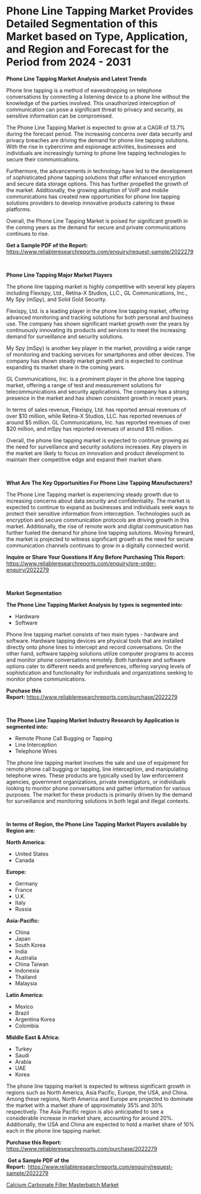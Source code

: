 <p><h1>Phone Line Tapping Market Provides Detailed Segmentation of this Market based on Type, Application, and Region and Forecast for the Period from 2024 - 2031</h1></p><p><strong>Phone Line Tapping Market Analysis and Latest Trends</strong></p>
<p><p>Phone line tapping is a method of eavesdropping on telephone conversations by connecting a listening device to a phone line without the knowledge of the parties involved. This unauthorized interception of communication can pose a significant threat to privacy and security, as sensitive information can be compromised.</p><p>The Phone Line Tapping Market is expected to grow at a CAGR of 13.7% during the forecast period. The increasing concerns over data security and privacy breaches are driving the demand for phone line tapping solutions. With the rise in cybercrime and espionage activities, businesses and individuals are increasingly turning to phone line tapping technologies to secure their communications.</p><p>Furthermore, the advancements in technology have led to the development of sophisticated phone tapping solutions that offer enhanced encryption and secure data storage options. This has further propelled the growth of the market. Additionally, the growing adoption of VoIP and mobile communications has created new opportunities for phone line tapping solutions providers to develop innovative products catering to these platforms.</p><p>Overall, the Phone Line Tapping Market is poised for significant growth in the coming years as the demand for secure and private communications continues to rise.</p></p>
<p><strong>Get a Sample PDF of the Report:&nbsp;</strong> <a href="https://www.reliableresearchreports.com/enquiry/request-sample/2022279">https://www.reliableresearchreports.com/enquiry/request-sample/2022279</a></p>
<p>&nbsp;</p>
<p><strong>Phone Line Tapping Major Market Players</strong></p>
<p><p>The phone line tapping market is highly competitive with several key players including Flexispy, Ltd., Retina-X Studios, LLC., GL Communications, Inc., My Spy (mSpy), and Solid Gold Security. </p><p>Flexispy, Ltd. is a leading player in the phone line tapping market, offering advanced monitoring and tracking solutions for both personal and business use. The company has shown significant market growth over the years by continuously innovating its products and services to meet the increasing demand for surveillance and security solutions.</p><p>My Spy (mSpy) is another key player in the market, providing a wide range of monitoring and tracking services for smartphones and other devices. The company has shown steady market growth and is expected to continue expanding its market share in the coming years.</p><p>GL Communications, Inc. is a prominent player in the phone line tapping market, offering a range of test and measurement solutions for telecommunications and security applications. The company has a strong presence in the market and has shown consistent growth in recent years.</p><p>In terms of sales revenue, Flexispy, Ltd. has reported annual revenues of over $10 million, while Retina-X Studios, LLC. has reported revenues of around $5 million. GL Communications, Inc. has reported revenues of over $20 million, and mSpy has reported revenues of around $15 million.</p><p>Overall, the phone line tapping market is expected to continue growing as the need for surveillance and security solutions increases. Key players in the market are likely to focus on innovation and product development to maintain their competitive edge and expand their market share.</p></p>
<p>&nbsp;</p>
<p><strong>What Are The Key Opportunities For Phone Line Tapping Manufacturers?</strong></p>
<p><p>The Phone Line Tapping market is experiencing steady growth due to increasing concerns about data security and confidentiality. The market is expected to continue to expand as businesses and individuals seek ways to protect their sensitive information from interception. Technologies such as encryption and secure communication protocols are driving growth in this market. Additionally, the rise of remote work and digital communication has further fueled the demand for phone line tapping solutions. Moving forward, the market is projected to witness significant growth as the need for secure communication channels continues to grow in a digitally connected world.</p></p>
<p><strong>Inquire or Share Your Questions If Any Before Purchasing This Report:</strong> <a href="https://www.reliableresearchreports.com/enquiry/pre-order-enquiry/2022279">https://www.reliableresearchreports.com/enquiry/pre-order-enquiry/2022279</a></p>
<p>&nbsp;</p>
<p><strong>Market Segmentation</strong></p>
<p><strong>The Phone Line Tapping Market Analysis by types is segmented into:</strong></p>
<p><ul><li>Hardware</li><li>Software</li></ul></p>
<p><p>Phone line tapping market consists of two main types - hardware and software. Hardware tapping devices are physical tools that are installed directly onto phone lines to intercept and record conversations. On the other hand, software tapping solutions utilize computer programs to access and monitor phone conversations remotely. Both hardware and software options cater to different needs and preferences, offering varying levels of sophistication and functionality for individuals and organizations seeking to monitor phone communications.</p></p>
<p><strong>Purchase this Report:&nbsp;</strong><a href="https://www.reliableresearchreports.com/purchase/2022279">https://www.reliableresearchreports.com/purchase/2022279</a></p>
<p>&nbsp;</p>
<p><strong>The Phone Line Tapping Market Industry Research by Application is segmented into:</strong></p>
<p><ul><li>Remote Phone Call Bugging or Tapping</li><li>Line Interception</li><li>Telephone Wires</li></ul></p>
<p><p>The phone line tapping market involves the sale and use of equipment for remote phone call bugging or tapping, line interception, and manipulating telephone wires. These products are typically used by law enforcement agencies, government organizations, private investigators, or individuals looking to monitor phone conversations and gather information for various purposes. The market for these products is primarily driven by the demand for surveillance and monitoring solutions in both legal and illegal contexts.</p></p>
<p>&nbsp;</p>
<p><strong>In terms of Region, the Phone Line Tapping Market Players available by Region are:</strong></p>
<p>
    <p> <strong> North America: </strong>
        <ul>
            <li>United States</li>
            <li>Canada</li>
        </ul>
        </p> 
    <p> <strong> Europe: </strong>
        <ul>
            <li>Germany</li>
            <li>France</li>
            <li>U.K.</li>
            <li>Italy</li>
            <li>Russia</li>
        </ul>
        </p> 
    <p> <strong> Asia-Pacific: </strong>
        <ul>
            <li>China</li>
            <li>Japan</li>
            <li>South Korea</li>
            <li>India</li>
            <li>Australia</li>
            <li>China Taiwan</li>
            <li>Indonesia</li>
            <li>Thailand</li>
            <li>Malaysia</li>
        </ul>
        </p> 
    <p> <strong> Latin America: </strong>
        <ul>
            <li>Mexico</li>
            <li>Brazil</li>
            <li>Argentina Korea</li>
            <li>Colombia</li>
        </ul>
        </p> 
    <p> <strong> Middle East & Africa: </strong>
        <ul>
            <li>Turkey</li>
            <li>Saudi</li>
            <li>Arabia</li>
            <li>UAE</li>
            <li>Korea</li>
        </ul>
    </p>
    </p>
<p><p>The phone line tapping market is expected to witness significant growth in regions such as North America, Asia Pacific, Europe, the USA, and China. Among these regions, North America and Europe are projected to dominate the market with a market share of approximately 35% and 30% respectively. The Asia Pacific region is also anticipated to see a considerable increase in market share, accounting for around 20%. Additionally, the USA and China are expected to hold a market share of 10% each in the phone line tapping market.</p></p>
<p><strong>Purchase this Report: </strong><a href="https://www.reliableresearchreports.com/purchase/2022279">https://www.reliableresearchreports.com/purchase/2022279</a></p>
<p>&nbsp;<strong>Get a Sample PDF of the Report:&nbsp;&nbsp;</strong><a href="https://www.reliableresearchreports.com/enquiry/request-sample/2022279">https://www.reliableresearchreports.com/enquiry/request-sample/2022279</a></p>
<p><strong></strong></p>
<p><p><a href="https://forested-sushi-9b0.notion.site/Calcium-Carbonate-Filler-Masterbatch-Market-Challenges-Opportunities-and-Growth-Drivers-and-Major-84aca2e50a374cfaa9f254b06405d938">Calcium Carbonate Filler Masterbatch Market</a></p></p>